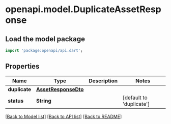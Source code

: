 # openapi.model.DuplicateAssetResponse

## Load the model package
```dart
import 'package:openapi/api.dart';
```

## Properties
Name | Type | Description | Notes
------------ | ------------- | ------------- | -------------
**duplicate** | [**AssetResponseDto**](AssetResponseDto.md) |  | 
**status** | **String** |  | [default to 'duplicate']

[[Back to Model list]](../README.md#documentation-for-models) [[Back to API list]](../README.md#documentation-for-api-endpoints) [[Back to README]](../README.md)



